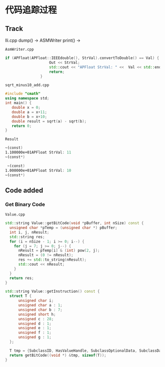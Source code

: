 # 代码追踪过程

## Track

lli.cpp  dump() -> ASMWriter  print() -> 





```AsmWriter.cpp```

```cpp
if (APFloat(APFloat::IEEEdouble(), StrVal).convertToDouble() == Val) {
                    Out << StrVal;
                    std::cout << "APFloat StrVal: " <<  Val << std::endl;
                    return;
                }
```



```sqrt_minus10_add.cpp```

```cpp
#include "cmath" 
using namespace std;
int main() {
   double x = 0;
   double a = x+11;
   double b = x+10;
   double result = sqrt(a) - sqrt(b);
   return 0;
}
```



```Result```

```asm
~(const)
1.100000e+01APFloat StrVal: 11
~(const*)

 ~(const)
1.000000e+01APFloat StrVal: 10
~(const*)
```





## Code added

### Get Binary Code



```Value.cpp```

```cpp
std::string Value::getBitCode(void *pBuffer, int nSize) const {
  unsigned char *pTemp = (unsigned char *) pBuffer;
  int i, j, nResult;
  std::string res;
  for (i = nSize - 1; i >= 0; i--) {
    for (j = 7; j >= 0; j--) {
      nResult = pTemp[i] & (int) pow(2, j);
      nResult = (0 != nResult);
      res += std::to_string(nResult);
      std::cout << nResult;
    }
  }
  return res;
}
```



```cpp
std::string Value::getInstruction() const {
  struct T {
      unsigned char i;
      unsigned char a : 1;
      unsigned char b : 7;
      unsigned short h;
      unsigned c : 28;
      unsigned d : 1;
      unsigned e : 1;
      unsigned f : 1;
      unsigned g : 1;
  };

  T tmp = {SubclassID, HasValueHandle, SubclassOptionalData, SubclassData, NumUserOperands, IsUsedByMD, HasName, HasHungOffUses, HasDescriptor};
  return getBitCode((void *) &tmp, sizeof(T));
}

```

